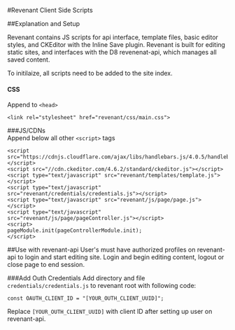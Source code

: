 #Revenant Client Side Scripts

##Explanation and Setup

Revenant contains JS scripts for api interface, template files, basic editor styles, and CKEditor with the Inline Save plugin. 
Revenant is built for editing static sites, and interfaces with the D8 revenenat-api, which manages all saved content. 

To initilaize, all scripts need to be added to the site index. 
 
#### CSS
Append to  `<head>`

 ```
 <link rel="stylesheet" href="revenant/css/main.css"> 
 ```


###JS/CDNs  
Append below all other `<script>` tags

``` 
<script src="https://cdnjs.cloudflare.com/ajax/libs/handlebars.js/4.0.5/handlebars.js"></script>
<script src="//cdn.ckeditor.com/4.6.2/standard/ckeditor.js"></script>
<script type="text/javascript" src="revenant/templates/template.js"></script>
<script type="text/javascript" src="revenant/credentials/credentials.js"></script>
<script type="text/javascript" src="revenant/js/page/page.js"></script>
<script type="text/javascript" src="revenant/js/page/pageController.js"></script>
<script>
pageModule.init(pageControllerModule.init);
</script>
```

##Use with revenant-api
User's must have authorized profiles on revenant-api to login and start editing site. 
Login and begin editing content, logout or close page to end session. 

###Add Outh Credentials
Add directory and file `credentials/credentials.js` to revenant root with following code:

```const OAUTH_CLIENT_ID = "[YOUR_OUTH_CLIENT_UUID]";```

Replace `[YOUR_OUTH_CLIENT_UUID]` with client ID after setting up user on revenant-api. 


